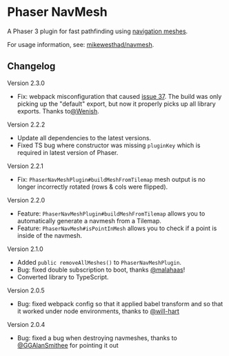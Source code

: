 # Phaser NavMesh

A Phaser 3 plugin for fast pathfinding using [navigation meshes](https://en.wikipedia.org/wiki/Navigation_mesh).

For usage information, see: [mikewesthad/navmesh](https://github.com/mikewesthad/navmesh).

## Changelog

Version 2.3.0

- Fix: webpack misconfiguration that caused [issue 37](https://github.com/mikewesthad/navmesh/issues/37). The build was only picking up the "default" export, but now it properly picks up all library exports. Thanks to[@Wenish](https://github.com/Wenish).

Version 2.2.2

- Update all dependencies to the latest versions.
- Fixed TS bug where constructor was missing `pluginKey` which is required in latest version of Phaser. 

Version 2.2.1

- Fix: `PhaserNavMeshPlugin#buildMeshFromTilemap` mesh output is no longer incorrectly rotated (rows & cols were flipped).
  
Version 2.2.0

- Feature: `PhaserNavMeshPlugin#buildMeshFromTilemap` allows you to automatically generate a navmesh from a Tilemap.
- Feature: `PhaserNavMesh#isPointInMesh` allows you to check if a point is inside of the navmesh.

Version 2.1.0

- Added `public removeAllMeshes()` to `PhaserNavMeshPlugin`.
- Bug: fixed double subscription to boot, thanks [@malahaas](https://github.com/malahaas)!
- Converted library to TypeScript.

Version 2.0.5

- Bug: fixed webpack config so that it applied babel transform and so that it worked under node environments, thanks to [@will-hart](https://github.com/will-hart)

Version 2.0.4

- Bug: fixed a bug when destroying navmeshes, thanks to [@GGAlanSmithee](https://github.com/GGAlanSmithee) for pointing it out
